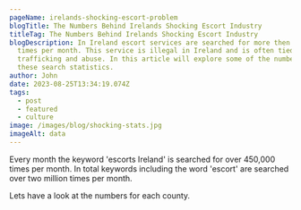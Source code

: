```yaml
---
pageName: irelands-shocking-escort-problem
blogTitle: The Numbers Behind Irelands Shocking Escort Industry
titleTag: The Numbers Behind Irelands Shocking Escort Industry
blogDescription: In Ireland escort services are searched for more then 1 million
  times per month. This service is illegal in Ireland and is often tied to human
  trafficking and abuse. In this article will explore some of the numbers behind
  these search statistics.
author: John
date: 2023-08-25T13:34:19.074Z
tags:
  - post
  - featured
  - culture
image: /images/blog/shocking-stats.jpg
imageAlt: data
---
```

E﻿very month the keyword 'escorts Ireland' is searched for over 450,000 times per month. In total keywords including the word 'escort' are searched over two million times per month.  



Lets have a look at the numbers for each county.